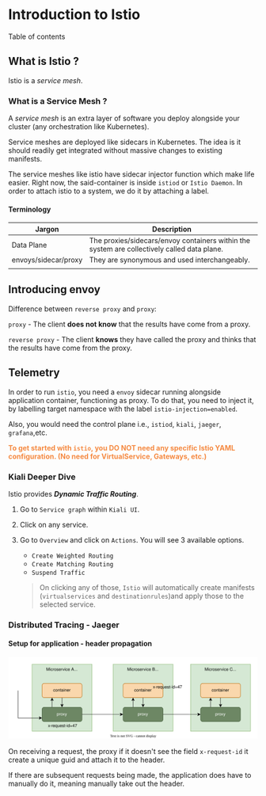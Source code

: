 # Introduction to Istio

Table of contents

## What is Istio ?

Istio is a _service mesh_.

### What is a Service Mesh ?

A _service mesh_ is an extra layer of software you deploy alongside your cluster (any orchestration like Kubernetes).

Service meshes are deployed like sidecars in Kubernetes. The idea is it should readily get integrated without massive changes to existing manifests.

The service meshes like istio have sidecar injector function which make life easier. Right now, the said-container is inside `istiod` or `Istio Daemon`.
In order to attach istio to a system, we do it by attaching a label.

#### Terminology

| Jargon               | Description                                                                                 |
| -------------------- | ------------------------------------------------------------------------------------------- |
| Data Plane           | The proxies/sidecars/envoy containers within the system are collectively called data plane. |
| envoys/sidecar/proxy | They are synonymous and used interchangeably.                                               |
|                      |                                                                                             |

## Introducing envoy

Difference between `reverse proxy` and `proxy`:

`proxy` - The client **does not know** that the results have come from a proxy.

`reverse proxy` - The client **knows** they have called the proxy and thinks that the results have come from the proxy.

## Telemetry

In order to run `istio`, you need a `envoy` sidecar running alongside application container, functioning as proxy.
To do that, you need to inject it, by labelling target namespace with the label `istio-injection=enabled`.

Also, you would need the control plane i.e., `istiod`, `kiali`, `jaeger`, `grafana`,etc.

<span style="color:#f58a42">**To get started with `istio`, you DO NOT need any specific Istio YAML configuration. (No need for VirtualService, Gateways, etc.)**</span>

### Kiali Deeper Dive

Istio provides ***Dynamic Traffic Routing***.

1. Go to `Service graph` within `Kiali UI`.

2. Click on any service.

3. Go to `Overview` and click on `Actions`. You will see 3 available options.

   - `Create Weighted Routing`
   - `Create Matching Routing`
   - `Suspend Traffic`

   > On clicking any of those, `Istio` will automatically create manifests (`virtualservices` and `destinationrules`)and apply those to the selected service.

### Distributed Tracing - Jaeger

#### Setup for application - header propagation

![](https://raw.githubusercontent.com/aditya109/learning-devops-tools/959f52f5240d14ccdcc1fa7fc883c0bc62b74991/istio/assets/header-propagation-jaeger-tracing.svg)

On receiving a request, the proxy if it doesn't see the field `x-request-id` it create a unique guid and attach it to the header.

If there are subsequent requests being made, the application does have to manually do it, meaning manually take out the header.

[1]: https://istio.io/latest/docs/tasks/observability/distributed-tracing/overview/#trace-context-propagation	"Istio trace context propagation"




